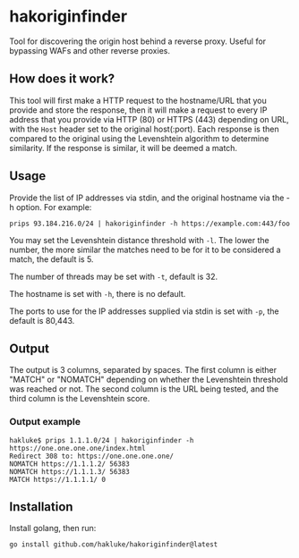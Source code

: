 # hakoriginfinder

Tool for discovering the origin host behind a reverse proxy. Useful for bypassing WAFs and other reverse proxies.

## How does it work?

This tool will first make a HTTP request to the hostname/URL that you provide and store the response, then it will make a request to every IP address that you provide via HTTP (80) or HTTPS (443) depending on URL, with the `Host` header set to the original host(:port). Each response is then compared to the original using the Levenshtein algorithm to determine similarity. If the response is similar, it will be deemed a match.

## Usage

Provide the list of IP addresses via stdin, and the original hostname via the -h option. For example:

```
prips 93.184.216.0/24 | hakoriginfinder -h https://example.com:443/foo
```

You may set the Levenshtein distance threshold with `-l`. The lower the number, the more similar the matches need to be for it to be considered a match, the default is 5.

The number of threads may be set with `-t`, default is 32.

The hostname is set with `-h`, there is no default.

The ports to use for the IP addresses supplied via stdin is set with `-p`, the default is 80,443.

## Output

The output is 3 columns, separated by spaces. The first column is either "MATCH" or "NOMATCH" depending on whether the Levenshtein threshold was reached or not. The second column is the URL being tested, and the third column is the Levenshtein score.

### Output example

```
hakluke$ prips 1.1.1.0/24 | hakoriginfinder -h https://one.one.one.one/index.html
Redirect 308 to: https://one.one.one.one/
NOMATCH https://1.1.1.2/ 56383
NOMATCH https://1.1.1.3/ 56383
MATCH https://1.1.1.1/ 0
```

## Installation

Install golang, then run:

```
go install github.com/hakluke/hakoriginfinder@latest
```
